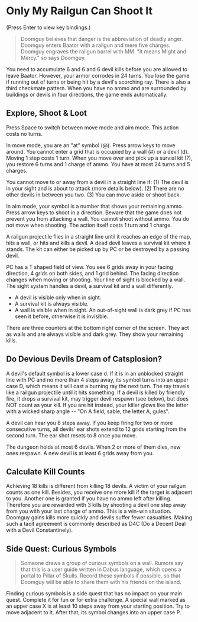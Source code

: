 # Only My Railgun Can Shoot It

(Press Enter to view key bindings.)

> Doomguy believes that danger is the abbreviation of deadly anger. Doomguy enters Baator with a railgun and mere five charges. Doomguy engraves the railgun barrel with MM. "It means Might and Mercy." so says Doomguy.

You need to accumulate 6 and 6 and 6 devil kills before you are allowed to leave Baator. However, your armor corrodes in 24 turns. You lose the game if running out of turns or being hit by a devil's scorching ray. There is also a third checkmate pattern. When you have no ammo and are surrounded by buildings or devils in four directions, the game ends automatically.

## Explore, Shoot & Loot

Press Space to switch between move mode and aim mode. This action costs no turns.

In move mode, you are an "at" symbol (@). Press arrow keys to move around. You cannot enter a grid that is occupied by a wall (#) or a devil (d). Moving 1 step costs 1 turn. When you move over and pick up a survial kit (?), you restore 6 turns and 1 charge of ammo. You have at most 24 turns and 5 charges.

You cannot move to or away from a devil in a straight line if: (1) The devil is in your sight and is about to attack (more details below). (2) There are no other devils in between you two. (3) You can move aside or shoot back.

In aim mode, your symbol is a number that shows your remaining ammo. Press arrow keys to shoot in a direction. Beware that the game does not prevent you from attacking a wall. You cannot shoot without ammo. You do not move when shooting. The action itself costs 1 turn and 1 charge.

A railgun projectile flies in a straight line until it reaches an edge of the map, hits a wall, or hits and kills a devil. A dead devil leaves a survival kit where it stands. The kit can either be picked up by PC or be destroyed by a passing devil.

PC has a T shaped field of view. You see 6 grids away in your facing direction, 4 grids on both sides, and 1 grid behind. The facing direction changes when moving or shooting. Your line of sight is blocked by a wall. The sight system handles a devil, a survival kit and a wall differently.

* A devil is visible only when in sight.
* A survival kit is always visible.
* A wall is visible when in sight. An out-of-sight wall is dark grey if PC has seen it before, otherwise it is invisible.

There are three counters at the bottom right corner of the screen. They act as walls and are always visible and dark grey. They show your remaining kills.

## Do Devious Devils Dream of Catsplosion?

A devil's default symbol is a lower case d. If it is in an unblocked straight line with PC and no more than 4 steps away, its symbol turns into an upper case D, which means it will cast a burning ray the next turn. The ray travels like a railgun projectile until it hits something. If a devil is killed by friendly fire, it drops a survival kit, may trigger devil respawn (see below), but does NOT count as your kill. If you are hit instead, your killer glows like the letter with a wicked sharp angle -- "On A field, sable, the letter A, gules".

A devil can hear you 8 steps away. If you keep firing for two or more consecutive turns, all devils' ear shots extend to 12 grids starting from the second turn. The ear shot resets to 8 once you move.

The dungeon holds at most 6 devils. When 2 or more of them dies, new ones respawn. A new devil is at least 6 grids away from you.

## Calculate Kill Counts

Achieving 18 kills is different from killing 18 devils. A victim of your railgun counts as one kill. Besides, you receive one more kill if the target is adjacent to you. Another one is granted if you have no ammo left after killing. Therefore you are rewarded with 3 kills by shooting a devil one step away from you with your last charge of ammo. This is a win-win situation. Doomguy gains kills more quickly and devils suffer fewer casualties. Making such a tacit agreement is commonly described as D4C (Do a Decent Deal with a Devil Constantinely).

## Side Quest: Curious Symbols

> Someone draws a group of curious symbols on a wall. Rumors say that this is a user guide written in Dabus language, which opens a portal to Pillar of Skulls. Record these symbols if possible, so that Doomguy will be able to share them with his friends on the island.

Finding curious symbols is a side quest that has no impact on your main quest. Complete it for fun or for extra challenge. A special wall marked as an upper case X is at least 10 steps away from your starting position. Try to move adjacent to it. After that, its symbol changes into an upper case P.
